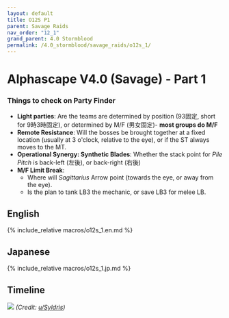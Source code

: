 ```yaml
---
layout: default
title: O12S P1
parent: Savage Raids
nav_order: "12_1"
grand_parent: 4.0 Stormblood
permalink: /4.0_stormblood/savage_raids/o12s_1/
---
```


# Alphascape V4.0 (Savage) - Part 1

### Things to check on Party Finder

- **Light parties**: Are the teams are determined by position (93固定, short for
  9時3時固定), or determined by M/F (男女固定)- **most groups do M/F**
- **Remote Resistance**: Will the bosses be brought together at a fixed
  location (usually at 3 o'clock, relative to the eye), or if the ST always
  moves to the MT.
- **Operational Synergy: Synthetic Blades**: Whether the stack point for *Pile
  Pitch* is back-left (左後), or back-right (右後)
- **M/F Limit Break**:
  - Where will *Sagittarius* Arrow point (towards the eye, or away from the
    eye).
  - Is the plan to tank LB3 the mechanic, or save LB3 for melee LB.

## English

{% include_relative macros/o12s_1.en.md %}

## Japanese

{% include_relative macros/o12s_1.jp.md %}

## Timeline

![](https://i.redd.it/ndbmfa6kgkp11.png)
*(Credit: [u/Syldris](https://www.reddit.com/r/ffxiv/comments/9kff83/alphascapesavage_rotation_and_timeline_images_list/))*

<script data-goatcounter="https://tuufless.goatcounter.com/count"
        async src="//gc.zgo.at/count.js"></script>
